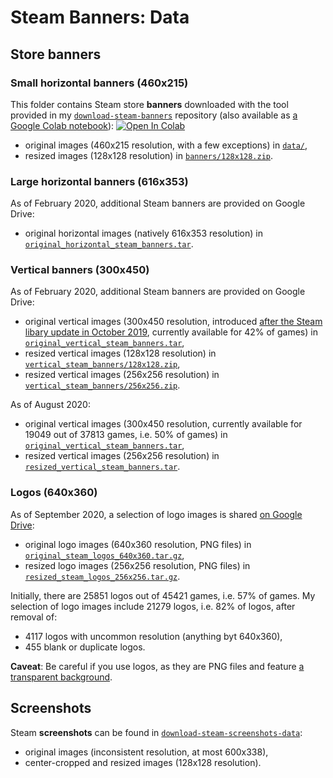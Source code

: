 # Steam Banners: Data

## Store banners

### Small horizontal banners (460x215)

This folder contains Steam store **banners** downloaded with the tool provided in my [`download-steam-banners`](https://github.com/woctezuma/download-steam-banners) repository (also available as [a Google Colab notebook][download_steam_banners]):
[![Open In Colab][colab-badge]][download_steam_banners]
-   original images (460x215 resolution, with a few exceptions) in [`data/`](data/),
-   resized images (128x128 resolution) in [`banners/128x128.zip`](https://drive.google.com/open?id=1YLhdwgnhyP-eC4gHOmTsmuiUSr0XN5XJ).

### Large horizontal banners (616x353)

As of February 2020, additional Steam banners are provided on Google Drive:
-   original horizontal images (natively 616x353 resolution) in [`original_horizontal_steam_banners.tar`](https://drive.google.com/open?id=1-0FrkH3X1Eji6bDbGNYRTo9_C4PIfqlb).

### Vertical banners (300x450)

As of February 2020, additional Steam banners are provided on Google Drive:
-   original vertical images (300x450 resolution, introduced [after the Steam libary update in October 2019](https://steamcommunity.com/games/593110/announcements/detail/1666821776739358716), currently available for 42% of games) in [`original_vertical_steam_banners.tar`](https://drive.google.com/open?id=1KZ4_eiB4TTZqIwTJOQYzgDvbVXXhEqOe),
-   resized vertical images (128x128 resolution) in [`vertical_steam_banners/128x128.zip`](https://drive.google.com/open?id=1_H3ejjM45yteTbECCk1FJ3KJNjB1995b),
-   resized vertical images (256x256 resolution) in [`vertical_steam_banners/256x256.zip`](https://drive.google.com/open?id=1_H3ejjM45yteTbECCk1FJ3KJNjB1995b).

As of August 2020:
-   original vertical images (300x450 resolution, currently available for 19049 out of 37813 games, i.e. 50% of games) in [`original_vertical_steam_banners.tar`](https://drive.google.com/file/d/1_a5GfVZYKD4oz-ctTyjSwu_pAhoBNwEm/view?usp=sharing),
-   resized vertical images (256x256 resolution) in [`resized_vertical_steam_banners.tar`](https://drive.google.com/file/d/1-4IrxRMetTjCDQI60oMg4hs7NIcMy286/view?usp=sharing).

### Logos (640x360)

As of September 2020, a selection of logo images is shared [on Google Drive][logos-google-drive]:
-   original logo images (640x360 resolution, PNG files) in [`original_steam_logos_640x360.tar.gz`][logos-original],
-   resized logo images (256x256 resolution, PNG files) in [`resized_steam_logos_256x256.tar.gz`][logos-resized].

Initially, there are 25851 logos out of 45421 games, i.e. 57% of games.
My selection of logo images include 21279 logos, i.e. 82% of logos, after removal of:
-   4117 logos with uncommon resolution (anything byt 640x360),
-   455 blank or duplicate logos.

**Caveat**: Be careful if you use logos, as they are PNG files and feature [a transparent background][transparent-images].

## Screenshots

Steam **screenshots** can be found in [`download-steam-screenshots-data`](https://github.com/woctezuma/download-steam-screenshots-data):
-   original images (inconsistent resolution, at most 600x338),
-   center-cropped and resized images (128x128 resolution).

<!-- Definitions -->

[download_steam_banners]: <https://colab.research.google.com/github/woctezuma/google-colab/blob/master/download_steam_banners.ipynb>

[colab-badge]: <https://colab.research.google.com/assets/colab-badge.svg>

[logos-google-drive]: <https://drive.google.com/drive/folders/1_xVdBziq3uIRx53x_s28G7TvTcM5skA1?usp=sharing>
[logos-original]: <https://drive.google.com/file/d/1wNGQyx2rL-mPmPcF8LbbvbFmqH9Zl5RT/view?usp=sharing>
[logos-resized]: <https://drive.google.com/file/d/1wNfO2zYvn3u4DnobnE4JJDiQ_Of_Vwsb/view?usp=sharing>
[transparent-images]: <https://github.com/lucidrains/stylegan2-pytorch#bonus>
